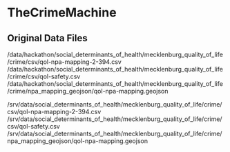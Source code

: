 # TheCrimeMachine

## Original Data Files

/data/hackathon/social_determinants_of_health/mecklenburg_quality_of_life/crime/csv/qol-npa-mapping-2-394.csv
/data/hackathon/social_determinants_of_health/mecklenburg_quality_of_life/crime/csv/qol-safety.csv
/data/hackathon/social_determinants_of_health/mecklenburg_quality_of_life/crime/npa_mapping_geojson/qol-npa-mapping.geojson

/srv/data/social_determinants_of_health/mecklenburg_quality_of_life/crime/csv/qol-npa-mapping-2-394.csv
/srv/data/social_determinants_of_health/mecklenburg_quality_of_life/crime/csv/qol-safety.csv
/srv/data/social_determinants_of_health/mecklenburg_quality_of_life/crime/npa_mapping_geojson/qol-npa-mapping.geojson
